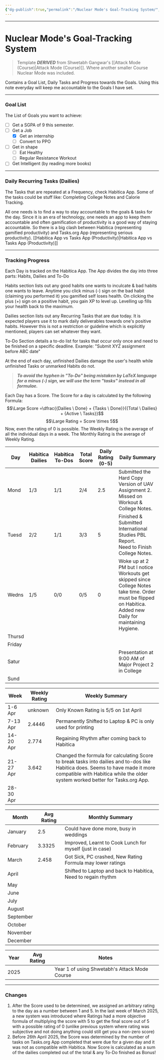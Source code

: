 ```yaml
---
{"dg-publish":true,"permalink":"/Nuclear Mode's Goal-Tracking System/","tags":["Productivity"]}
---
```



---
# Nuclear Mode's Goal-Tracking System
> Template ***DERIVED*** from Shwetabh Gangwar's [[Attack Mode (Course)\|Attack Mode (Course)]]. Where another smaller Course Nuclear Mode was included.

Contains a Goal List, Daily Tasks and Progress towards the Goals.
Using this note everyday will keep me accountable to the Goals I have set.

---
### Goal List
The List of Goals you want to achieve:
- [ ] Get a SGPA of 9 this semester.
- [ ] Get a Job
	- [x] Get an internship
	- [ ] Convert to PPO
- [ ] Get in shape
	- [ ] Eat Healthy
	- [ ] Regular Resistance Workout
- [ ] Get Intelligent (by reading more books)

---
### Daily Recurring Tasks (Dailies)
The Tasks that are repeated at a Frequency, check Habitica App. Some of the tasks could be stuff like: Completing College Notes and Calorie Tracking.

All one needs is to find a way to stay accountable to the goals & tasks for the day. Since it is an era of technology, one needs an app to keep them accountable and often gamification of productivity is a good way of staying accountable. 
So there is a big clash between Habitica (representing gamified productivity) and Tasks.org App (representing serious productivity).
[[Habitica App vs Tasks App (Productivity)\|Habitica App vs Tasks App (Productivity)]]

---
### Tracking Progress
Each Day is tracked on the Habitica App. 
The App divides the day into three parts: Habits, Dailies and To-Do

Habits section lists out any good habits one wants to inculcate & bad habits one wants to leave. Anytime you click minus (-) sign on the bad habit (claiming you performed it) you gamified self loses health. On clicking the plus (+) sign on a positive habit, you gain XP to level up. Levelling up fills your health back to the maximum.

Dailies section lists out any Recurring Tasks that are due today. It is expected players use it to mark daily deliverables towards one's positive habits. However this is not a restriction or guideline which is explicitly mentioned, players can set whatever they want.

To-Do Section details a to-do list for tasks that occur only once and need to be finished on a specific deadline. Example: "Submit XYZ assignment before ABC date"

At the end of each day, unfinished Dailies damage the user's health while unfinished Tasks or unmarked Habits do not.

> ***To avoid the hyphen in "To-Do" being mistaken by LaTeX language for a minus (-) sign, we will use the term "tasks" instead in all formulae.***

Each Day has a Score. The Score for a day is calculated by the following Formula:
$$\Large Score =\dfrac{{Dailies \ Done} + {Tasks \ Done}}{{Total \ Dailies} + {Active \ Tasks}}$$
$$\Large Rating = Score \times 5$$
Now, even the rating of 0 is possible.
The Weekly Rating is the average of all the individual days in a week. The Monthly Rating is the average of Weekly Rating.

| Day    | Habitica Dailies | Habitica To-Dos | Total<br>Score | Daily Rating (0-5) | Daily Summary                                                                                                                                                |
| ------ | ---------------- | --------------- | -------------- | ------------------ | ------------------------------------------------------------------------------------------------------------------------------------------------------------ |
| Mond   | 1/3              | 1/1             | 2/4            | 2.5                | Submitted the Hard Copy Version of UAV Assignment 2. <br>Missed on Workout & College Notes.                                                                  |
| Tuesd  | 2/2              | 1/1             | 3/3            | 5                  | Finished & Submitted International Studies PBL Report.<br>Need to Finish College Notes.                                                                      |
| Wedns  | 1/5              | 0/0             | 0/5            | 0                  | Woke up at 2 PM but I notice Workouts get skipped since College Notes take time. Order must be flipped on Habitica. Added new Daily for maintaining Hygiene. |
| Thursd |                  |                 |                |                    |                                                                                                                                                              |
| Friday |                  |                 |                |                    |                                                                                                                                                              |
| Satur  |                  |                 |                |                    | Presentation at 9:00 AM of Major Project 2 in College                                                                                                        |
| Sund   |                  |                 |                |                    |                                                                                                                                                              |


| Week      | Weekly Rating | Weekly Summary                                                                                                                                                                                                   |
| --------- | ------------- | ---------------------------------------------------------------------------------------------------------------------------------------------------------------------------------------------------------------- |
| 1-6 Apr   | unknown       | Only Known Rating is 5/5 on 1st April                                                                                                                                                                            |
| 7-13 Apr  | 2.4446        | Permanently Shifted to Laptop & PC is only used for printing                                                                                                                                                     |
| 14-20 Apr | 2.774         | Regaining Rhythm after coming back to Habitica                                                                                                                                                                   |
| 21-27 Apr | 3.642         | Changed the formula for calculating Score to break tasks into dailies and to-dos like Habitica does. Seems to have made it more compatible with Habitica while the older system worked better for Tasks.org App. |
| 28-30 Apr |               |                                                                                                                                                                                                                  |


| Month     | Avg Rating | Monthly Summary                                               |
| --------- | ---------- | ------------------------------------------------------------- |
| January   | 2.5        | Could have done more, busy in weddings                        |
| February  | 3.3325     | Improved, Learnt to Cook Lunch for myself (just in case)      |
| March     | 2.458      | Got Sick, PC crashed, New Rating Formula may lower ratings    |
| April     |            | Shifted to Laptop and back to Habitica, Need to regain rhythm |
| May       |            |                                                               |
| June      |            |                                                               |
| July      |            |                                                               |
| August    |            |                                                               |
| September |            |                                                               |
| October   |            |                                                               |
| November  |            |                                                               |
| December  |            |                                                               |


| Year | Avg Rating | Notes                                         |
| ---- | ---------- | --------------------------------------------- |
| 2025 |            | Year 1 of using Shwetabh's Attack Mode Course |


---
### Changes
1. After the Score used to be determined, we assigned an arbitrary rating to the day as a number between 1 and 5. In the last week of March 2025, a new system was introduced where Ratings had a more objective formula of multiplying the score with 5 to get the final score out of 5 with a possible rating of 0 (unlike previous system where rating was subjective and not doing anything could still get you a non-zero score)
2. Before 26th April 2025, the Score was determined by the number of tasks on Tasks.org App completed that were due for a given day and it was not as compatible with Habitica. Now Score is calculated as a sum of the dailies completed out of the total & any To-Do finished as Bonus!